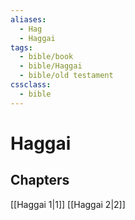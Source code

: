 ```yaml
---
aliases:
  - Hag
  - Haggai
tags:
  - bible/book
  - bible/Haggai
  - bible/old testament
cssclass:
  - bible
---
```


# Haggai

## Chapters

[[Haggai 1|1]]
[[Haggai 2|2]]
